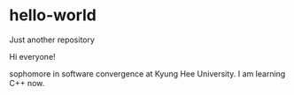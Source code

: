 # hello-world
Just another repository

Hi everyone!

sophomore in software convergence at Kyung Hee University.
I am learning C++ now.
